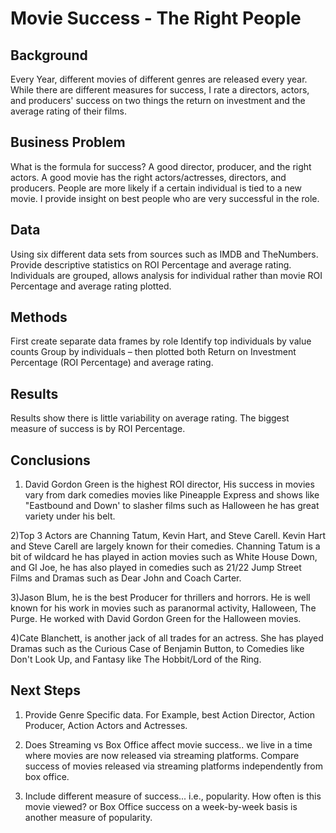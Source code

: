 # Movie Success - The Right People


## Background
Every Year, different movies of different genres are released every year.  While there are different measures for success, I rate a directors, actors, and producers' success on two things the return on investment and the average rating of their films.


## Business Problem
What is the formula for success? A good director, producer, and the right actors. A good movie has the right actors/actresses, directors, and producers. People are more likely if a certain individual is tied to a new movie. I provide insight on best people who are very successful in the role.

## Data
Using six different data sets from sources such as IMDB and TheNumbers. 
Provide descriptive statistics on ROI Percentage and average rating.
Individuals are grouped, allows analysis for individual rather than movie
ROI Percentage and average rating plotted.


## Methods
First create separate data frames by role
Identify top individuals by value counts
Group by individuals – then plotted  both Return on Investment Percentage (ROI Percentage) and average rating.


## Results
Results show  there is little variability on average rating. The biggest measure of success is by ROI Percentage. 



## Conclusions
1) David Gordon Green is the highest ROI director, His success in movies vary from dark comedies movies like Pineapple Express and shows like "Eastbound and Down' to slasher films such as Halloween he has great variety under his belt. 

2)Top 3 Actors are Channing Tatum, Kevin Hart, and Steve Carell. Kevin Hart and Steve Carell are largely known for their comedies. Channing Tatum is a bit of wildcard he has played in action movies such as White House Down, and GI Joe, he has also played in comedies such as 21/22 Jump Street Films and Dramas such as Dear John and Coach Carter.

3)Jason Blum, he is the best Producer for thrillers and horrors. He is well known for his work in movies such as paranormal activity, Halloween, The Purge. He worked with David Gordon Green for the Halloween movies.

4)Cate Blanchett, is another jack of all trades for an actress. She has played Dramas such as the Curious Case of Benjamin Button, to Comedies like Don't Look Up, and Fantasy like The Hobbit/Lord of the Ring.




## Next Steps 

1) Provide Genre Specific data. For Example, best Action Director, Action Producer, Action Actors and Actresses.

2) Does Streaming vs Box Office affect movie success.. we live in a time where movies are now released via streaming platforms. Compare success of movies released via streaming platforms independently from box office.

3) Include different measure of success... i.e., popularity. How often is this movie viewed? or Box Office success on a week-by-week basis is another measure of popularity.

